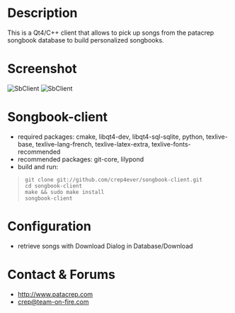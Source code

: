 # Description
This is a Qt4/C++ client that allows to pick up songs from the patacrep songbook database to build personalized songbooks.

# Screenshot
![SbClient](http://www.patacrep.com/data/images/sbc-v0-2-01.png)
![SbClient](http://www.patacrep.com/data/images/sbc-02.png)

# Songbook-client
* required packages: cmake, libqt4-dev, libqt4-sql-sqlite, python, texlive-base, texlive-lang-french, texlive-latex-extra, texlive-fonts-recommended
* recommended packages: git-core, lilypond
* build and run:

>     git clone git://github.com/crep4ever/songbook-client.git
>     cd songbook-client
>     make && sudo make install
>     songbook-client

# Configuration
* retrieve songs with Download Dialog in Database/Download

# Contact & Forums
* http://www.patacrep.com
* crep@team-on-fire.com
